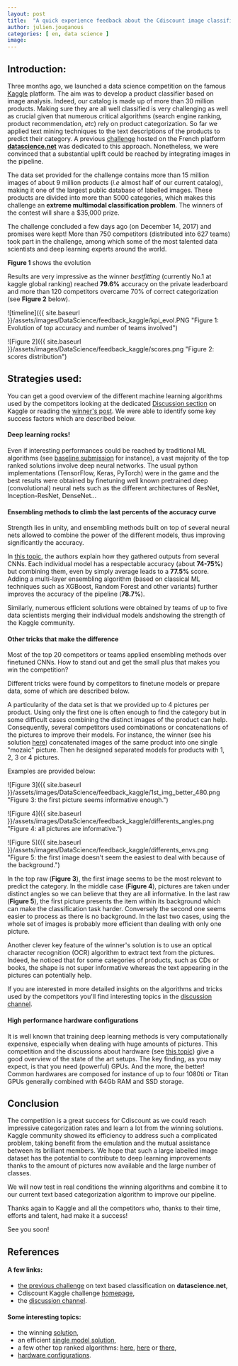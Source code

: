 ```yaml
---
layout: post
title:  "A quick experience feedback about the Cdiscount image classification Kaggle competition"
author: julien.jouganous
categories: [ en, data science ]
image:
---
```


## Introduction: 
Three months ago, we launched a data science competition on the famous [Kaggle](https://www.kaggle.com/) platform. The aim was to develop a product classifier based on image analysis. Indeed, our catalog is made up of more than 30 million products. Making sure they are all well classified is very challenging as well as crucial given that numerous critical algorithms (search engine ranking, product recommendation, *etc*) rely on product categorization.
So far we applied text mining techniques to the text descriptions of the products to predict their category. A previous [challenge](https://www.datascience.net/fr/home/) hosted on the French platform [**datascience.net**](https://www.datascience.net/fr/challenge/20/details) was dedicated to this approach. Nonetheless, we were convinced that a substantial uplift could be reached by integrating images in the pipeline.

The data set provided for the challenge contains more than 15 million images of about 9 million products (_i.e_ almost half of our current catalog), making it one of the largest public database of labelled images. These products are divided into more than 5000 categories, which makes this challenge an **extreme multimodal classification problem**. The winners of the contest will share a $35,000 prize.

The challenge concluded a few days ago (on December 14, 2017) and promises were kept! More than 750 competitors (distributed into 627 teams) took part in the challenge, among which some of the most talented data scientists and deep learning experts around the world.

**Figure 1** shows the evolution

Results are very impressive as the winner *bestfitting* (currently No.1 at kaggle global ranking) reached **79.6%** accuracy on the private leaderboard and more than 120 competitors overcame 70% of correct categorization (see **Figure 2** below).

![timeline]({{ site.baseurl }}/assets/images/DataScience/feedback_kaggle/kpi_evol.PNG "Figure 1: Evolution of top accuracy and number of teams involved")

![Figure 2]({{ site.baseurl }}/assets/images/DataScience/feedback_kaggle/scores.png "Figure 2: scores distribution") 

## Strategies used:

You can get a good overview of the different machine learning algorithms used by the competitors looking at the dedicated [Discussion section](https://www.kaggle.com/c/cdiscount-image-classification-challenge/discussion) on Kaggle or reading the [winner's post](https://www.kaggle.com/c/cdiscount-image-classification-challenge/discussion/45863). We were able to identify some key success factors which are described below.

#### Deep learning rocks!
Even if interesting performances could be reached by traditional ML algorithms (see [baseline submission](https://www.kaggle.com/c/cdiscount-image-classification-challenge/discussion/39463) for instance), a vast majority of the top ranked solutions involve deep neural networks.
The usual python implementations (TensorFlow, Keras, PyTorch) were in the game and the best results were obtained by finetuning well known pretrained deep (convolutional) neural nets such as the different architectures of ResNet, Inception-ResNet, DenseNet...

#### Ensembling methods to climb the last percents of the accuracy curve
Strength lies in unity, and ensembling methods built on top of several neural nets allowed to combine the power of the different models, thus improving significantly the accuracy.

In [this topic](https://www.kaggle.com/c/cdiscount-image-classification-challenge/discussion/45733), the authors explain how they gathered outputs from several CNNs. Each individual model has a respectable accuracy (about **74-75%**) but combining them, even by simply average leads to a **77.5%** score. Adding a multi-layer ensembling algorithm (based on classical ML techniques such as XGBoost, Random Forest and other variants) further improves the accuracy of the pipeline (**78.7%**).

Similarly, numerous efficient solutions were obtained by teams of up to five data scientists merging their individual models andshowing the strength of the Kaggle community.

#### Other tricks that make the difference
Most of the top 20 competitors or teams applied ensembling methods over finetuned CNNs. How to stand out and get the small plus that makes you win the competition?

Different tricks were found by competitors to finetune models or prepare data, some of which are described below. 

A particularity of the data set is that we provided up to 4 pictures per product. Using only the first one is often enough to find the category but in some difficult cases combining the distinct images of the product can help. Consequently, several competitors used combinations or concatenations of the pictures to improve their models. For instance, the winner (see his solution [here](https://www.kaggle.com/c/cdiscount-image-classification-challenge/discussion/45863)) concatenated images of the same product into one single "mozaic" picture. Then he designed separated models for products with 1, 2, 3 or 4 pictures.

Examples are provided below:

![Figure 3]({{ site.baseurl }}/assets/images/DataScience/feedback_kaggle/1st_img_better_480.png "Figure 3: the first picture seems informative enough.")

![Figure 4]({{ site.baseurl }}/assets/images/DataScience/feedback_kaggle/differents_angles.png "Figure 4: all pictures are informative.")

![Figure 5]({{ site.baseurl }}/assets/images/DataScience/feedback_kaggle/differents_envs.png "Figure 5: the first image doesn't seem the easiest to deal with because of the background.")

In the top raw (**Figure 3**), the first image seems to be the most relevant to predict the category. In the middle case (**Figure 4**), pictures are taken under distinct angles so we can believe that they are all informative. In the last raw (**Figure 5**), the first picture presents the item within its background which can make the classification task harder. Conversely the second one seems easier to process as there is no background. In the last two cases, using the whole set of images is probably more efficient than dealing with only one picture.

Another clever key feature of the winner's solution is to use an optical character recognition (OCR) algorithm to extract text from the pictures. Indeed, he noticed that for some categories of products, such as CDs or books, the shape is not super informative whereas the text appearing in the pictures can potentially help.

If you are interested in more detailed insights on the algorithms and tricks used by the competitors you'll find interesting topics in the [discussion channel](https://www.kaggle.com/c/cdiscount-image-classification-challenge/discussion). 

#### High performance hardware configurations
It is well known that training deep learning methods is very computationally expensive, especially when dealing with huge amounts of pictures. This competition and the discussions about hardware (see [this topic](https://www.kaggle.com/c/cdiscount-image-classification-challenge/discussion/45724)) give a good overview of the state of the art setups. The key finding, as you may expect, is that you need (powerful) GPUs. And the more, the better! Common hardwares are composed for instance of up to four 1080ti or Titan GPUs generally combined with 64Gb RAM and SSD storage.


## Conclusion
The competition is a great success for Cdiscount as we could reach impressive categorization rates and learn a lot from the winning solutions. Kaggle community showed its efficiency to address such a complicated problem, taking benefit from the emulation and the mutual assistance between its brilliant members. 
We hope that such a large labelled image dataset has the potential to contribute to deep learning improvements thanks to the amount of pictures now available and the large number of classes.

We will now test in real conditions the winning algorithms and combine it to our current text based categorization algorithm to improve our pipeline.

Thanks again to Kaggle and all the competitors who, thanks to their time, efforts and talent, had make it a success!

See you soon!


## References

#### A few links:

* [the previous challenge](https://www.datascience.net/fr/challenge/20/details) on text based classification on **datascience.net**,
* Cdiscount Kaggle challenge [homepage](https://www.kaggle.com/c/cdiscount-image-classification-challenge),
* the [discussion channel](https://www.kaggle.com/c/cdiscount-image-classification-challenge).

#### Some interesting topics:
* the winning [solution](https://www.kaggle.com/c/cdiscount-image-classification-challenge/discussion/45863),
* an efficient [single model solution](https://www.kaggle.com/c/cdiscount-image-classification-challenge/discussion/45850),
* a few other top ranked algorithms: [here](https://www.kaggle.com/c/cdiscount-image-classification-challenge/discussion/45733),
[here](https://www.kaggle.com/c/cdiscount-image-classification-challenge/discussion/45709) or 
[there](https://www.kaggle.com/c/cdiscount-image-classification-challenge/discussion/45737),
* [hardware configurations](https://www.kaggle.com/c/cdiscount-image-classification-challenge/discussion/45724).

